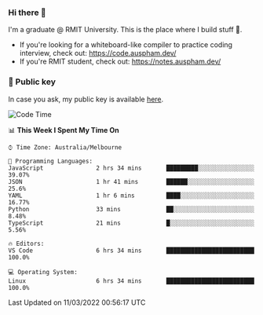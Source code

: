 ### Hi there 👋

I'm a graduate @ RMIT University. This is the place where I build stuff 👀. 

- If you're looking for a whiteboard-like compiler to practice coding interview, check out: https://code.auspham.dev/
- If you're RMIT student, check out: https://notes.auspham.dev/

### 🔑 Public key

In case you ask, my public key is available [here](https://public.auspham.dev/).

<!--START_SECTION:waka-->
![Code Time](http://img.shields.io/badge/Code%20Time-823%20hrs%2037%20mins-blue)

📊 **This Week I Spent My Time On** 

```text
⌚︎ Time Zone: Australia/Melbourne

💬 Programming Languages: 
JavaScript               2 hrs 34 mins       █████████░░░░░░░░░░░░░░░░   39.07% 
JSON                     1 hr 41 mins        ██████░░░░░░░░░░░░░░░░░░░   25.6% 
YAML                     1 hr 6 mins         ████░░░░░░░░░░░░░░░░░░░░░   16.77% 
Python                   33 mins             ██░░░░░░░░░░░░░░░░░░░░░░░   8.48% 
TypeScript               21 mins             █░░░░░░░░░░░░░░░░░░░░░░░░   5.56%

🔥 Editors: 
VS Code                  6 hrs 34 mins       █████████████████████████   100.0%

💻 Operating System: 
Linux                    6 hrs 34 mins       █████████████████████████   100.0%

```


 Last Updated on 11/03/2022 00:56:17 UTC
<!--END_SECTION:waka-->

<!--
**rockmanvnx6/rockmanvnx6** is a ✨ _special_ ✨ repository because its `README.md` (this file) appears on your GitHub profile.

Here are some ideas to get you started:

- 🔭 I’m currently working on ...
- 🌱 I’m currently learning ...
- 👯 I’m looking to collaborate on ...
- 🤔 I’m looking for help with ...
- 💬 Ask me about ...
- 📫 How to reach me: ...
- 😄 Pronouns: ...
- ⚡ Fun fact: ...
-->
